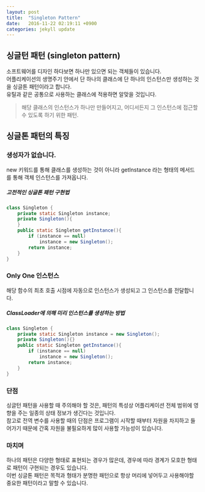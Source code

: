 ```yaml
---
layout: post
title:  "Singleton Pattern"
date:   2016-11-22 02:19:11 +0900
categories: jekyll update
---
```


## 싱글턴 패턴 (singleton pattern)
소프트웨어를 디자인 하다보면 하나만 있으면 되는 객체들이 있습니다.  
어플리케이션의 생명주기 안에서 단 하나의 클래스에 단 하나의 인스턴스만 생성하는 것을 싱글톤 패턴이라고 합니다.  
유틸과 같은 공통으로 사용하는 클래스에 적용하면 알맞을 것입니다.    
   
> 해당 클래스의 인스턴스가 하나만 만들어지고, 어디서든지 그 인스턴스에 접근할 수 있도록 하기 위한 패턴.

## 싱글톤 패턴의 특징

### 생성자가 없습니다.  
new 키워드를 통해 클래스를 생성하는 것이 아니라 getInstance 라는 형태의 메서드를 통해 객체 인스턴스를 가져옵니다.    

##### 고전적인 싱글톤 패턴 구현법
```java
class Singleton { 
    private static Singleton instance;
    private Singleton(){ 
    } 
    public static Singleton getInstance(){ 
        if (instance == null) 
            instance = new Singleton();  
        return instance; 
    } 
}
```

### Only One 인스턴스  
해당 함수의 최초 호출 시점에 자동으로 인스턴스가 생성되고 그 인스턴스를 전달합니다.

##### ClassLoader에 의해 미리 인스턴스를 생성하는 방법
```java
class Singleton { 
    private static Singleton instance = new Singleton(); 
    private Singleton(){} 
    public static Singleton getInstance(){ 
        if (instance == null) 
            instance = new Singleton(); 
        return instance; 
    } 
}
```

### 단점 
싱글턴 패턴을 사용할 때 주의해야 할 것은, 패턴의 특성상 어플리케이션 전체 범위에 영향을 주는 일종의 상태 정보가 생긴다는 것입니다.  
참고로 전역 변수를 사용할 때의 단점은 프로그램이 시작할 때부터 자원을 차지하고 들어가기 때문에 간혹 자원을 불필요하게 많이 사용할 가능성이 있습니다.

### 마치며
하나의 패턴은 다양한 형태로 표현되는 경우가 많은데, 경우에 따라 경계가 모호한 형태로 패턴이 구현되는 경우도 있습니다.  
이번 싱글톤 패턴은 목적과 형태가 분명한 패턴으로 항상 머리에 넣어두고 사용해야할 중요한 패턴이라고 말할 수 있습니다.   